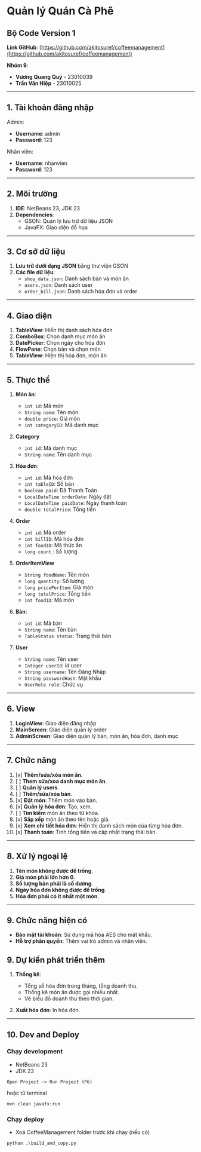 # Quản lý Quán Cà Phê

## Bộ Code Version 1

**Link GitHub**: [https://github.com/akitosuref/coffeemanagement](https://github.com/akitosuref/coffeemanagement)

**Nhóm 9**:

- **Vương Quang Quý** - 23010039
- **Trần Văn Hiệp** - 23010025

---

## 1. Tài khoản đăng nhập

Admin:

- **Username**: admin
- **Password**: 123

Nhân viên:

- **Username**: nhanvien
- **Password**: 123

---

## 2. Môi trường

1. **IDE**: NetBeans 23, JDK 23
2. **Dependencies**:
   - GSON: Quản lý lưu trữ dữ liệu JSON
   - JavaFX: Giao diện đồ họa

---

## 3. Cơ sở dữ liệu

1. **Lưu trữ dưới dạng JSON** bằng thư viện GSON
2. **Các file dữ liệu**:
   - `shop_data.json`: Danh sách bàn và món ăn
   - `users.json`: Danh sách user
   - `order_bill.json`: Danh sách hóa đơn và order

---

## 4. Giao diện

1. **TableView**: Hiển thị danh sách hóa đơn
2. **ComboBox**: Chọn danh mục món ăn
3. **DatePicker**: Chọn ngày cho hóa đơn
4. **FlowPane**: Chọn bàn và chọn món
5. **TableView**: Hiện thị hóa đơn, món ăn

---

## 5. Thực thể

1. **Món ăn**:

   - `int id`: Mã món
   - `String name`: Tên món
   - `double price`: Giá món
   - `int categoryID`: Mã danh mục

2. **Category**

   - `int id`: Mã danh mục
   - `String name`: Tên danh mục

3. **Hóa đơn**:

   - `int id`: Mã hóa đơn
   - `int tableID`: Số bàn
   - `boolean paid`: Đã Thanh Toán
   - `LocalDateTime orderDate`: Ngày đặt
   - `LocalDateTime paidDate`: Ngày thanh toán
   - `double totalPrice`: Tổng tiền

4. **Order**

   - `int id`: Mã order
   - `int billID`: Mã hóa đơn
   - `int foodID`: Mã thức ăn
   - `long count` : Số lượng

5. **OrderItemView**
   - `String foodName`: Tên món
   - `long quantity`: Số lượng
   - `long pricePerItem`: Giá món
   - `long totalPrice`: Tổng tiền
   - `int foodID`: Mã món

6. **Bàn**:
   - `int id`: Mã bàn
   - `String name`: Tên bàn
   - `TableStatus status`: Trạng thái bàn

7. **User**
   - `String name`: Tên user
   - `Integer userId`: id user
   - `String username`: Tên Đăng Nhập
   - `String passwordHash`: Mật khẩu
   - `UserRole role`: Chức vụ

---

## 6. View

1. **LoginView**: Giao diện đăng nhập
2. **MainScreen**: Giao diện quản lý order
3. **AdminScreen**: Giao diện quản lý bàn, món ăn, hóa đơn, danh mục

---

## 7. Chức năng

1. [x] **Thêm/sửa/xóa món ăn**.
2. [ ] **Them sửa/xoa danh mục món ăn**.
3. [ ] **Quản lý users**.
2. [ ] **Thêm/sửa/xóa bàn**.
3. [x] **Đặt món**: Thêm món vào bàn.
4. [x] **Quản lý hóa đơn**: Tạo, xem.
5. [ ] **Tìm kiếm** món ăn theo từ khóa.
6. [x] **Sắp xếp** món ăn theo tên hoặc giá.
7. [x] **Xem chi tiết hóa đơn**: Hiển thị danh sách món của từng hóa đơn.
8. [x] **Thanh toán**: Tính tổng tiền và cập nhật trạng thái bàn.

---

## 8. Xử lý ngoại lệ

1. **Tên món không được để trống**.
2. **Giá món phải lớn hơn 0**.
3. **Số lượng bàn phải là số dương**.
4. **Ngày hóa đơn không được để trống**.
5. **Hóa đơn phải có ít nhất một món**.

---

## 9. Chức năng hiện có

- **Bảo mật tài khoản**: Sử dụng mã hóa AES cho mật khẩu.
- **Hỗ trợ phân quyền**: Thêm vai trò admin và nhân viên.

## 9. Dự kiến phát triển thêm

1. **Thống kê**:

   - Tổng số hóa đơn trong tháng, tổng doanh thu.
   - Thống kê món ăn được gọi nhiều nhất.
   - Vẽ biểu đồ doanh thu theo thời gian.

2. **Xuất hóa đơn**: In hóa đơn.

---


## 10. Dev and Deploy

### Chạy development

- NetBeans 23
- JDK 23

`Open Project -> Run Project (F6)`

hoặc từ terminal
```bash
mvn clean javafx:run
```

### Chạy deploy
- Xoá CoffeeManagement folder trước khi chạy (nếu có)
```bash
python .\build_and_copy.py
```
